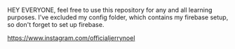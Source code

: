 HEY EVERYONE, feel free to use this repository for any and all learning purposes.
I've excluded my config folder, which contains my firebase setup, so don't
forget to set up firebase. 


https://www.instagram.com/officialjerrynoel
